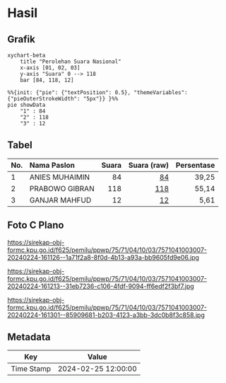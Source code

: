 # Hasil

## Grafik

```mermaid
xychart-beta
    title "Perolehan Suara Nasional"
    x-axis [01, 02, 03]
    y-axis "Suara" 0 --> 118
    bar [84, 118, 12]
```

```mermaid
%%{init: {"pie": {"textPosition": 0.5}, "themeVariables": {"pieOuterStrokeWidth": "5px"}} }%%
pie showData
    "1" : 84
    "2" : 118
    "3" : 12
```

## Tabel

| No. | Nama Paslon    | Suara | Suara (raw) | Persentase |
|:--- |:-------------- | -----:| -----------:| ----------:|
| 1   | ANIES MUHAIMIN | 84    | [84][p-1]   | 39,25      |
| 2   | PRABOWO GIBRAN | 118   | [118][p-2]  | 55,14      |
| 3   | GANJAR MAHFUD  | 12    | [12][p-3]   | 5,61       |


[p-1]: https://github.com/gigit-pemilu/pemilu-2024/blob/main/pilpres/hitung-suara/sub/75-gorontalo/sub/71-kota-gorontalo/sub/04-dungingi/sub/1003-tomulabutao/sub/007-tps/sub/paslon-1.txt
[p-2]: https://github.com/gigit-pemilu/pemilu-2024/blob/main/pilpres/hitung-suara/sub/75-gorontalo/sub/71-kota-gorontalo/sub/04-dungingi/sub/1003-tomulabutao/sub/007-tps/sub/paslon-2.txt
[p-3]: https://github.com/gigit-pemilu/pemilu-2024/blob/main/pilpres/hitung-suara/sub/75-gorontalo/sub/71-kota-gorontalo/sub/04-dungingi/sub/1003-tomulabutao/sub/007-tps/sub/paslon-3.txt

## Foto C Plano

https://sirekap-obj-formc.kpu.go.id/f625/pemilu/ppwp/75/71/04/10/03/7571041003007-20240224-161126--1a71f2a8-8f0d-4b13-a93a-bb9605fd9e06.jpg

https://sirekap-obj-formc.kpu.go.id/f625/pemilu/ppwp/75/71/04/10/03/7571041003007-20240224-161213--31eb7236-c106-4fdf-9094-ff6edf2f3bf7.jpg

https://sirekap-obj-formc.kpu.go.id/f625/pemilu/ppwp/75/71/04/10/03/7571041003007-20240224-161301--85909681-b203-4123-a3bb-3dc0b8f3c858.jpg


## Metadata

| Key        | Value               |
| ---------- | ------------------- |
| Time Stamp | 2024-02-25 12:00:00 |



